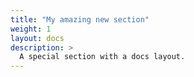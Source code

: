 ```yaml
---
title: "My amazing new section"
weight: 1
layout: docs
description: >
  A special section with a docs layout.
---
```

